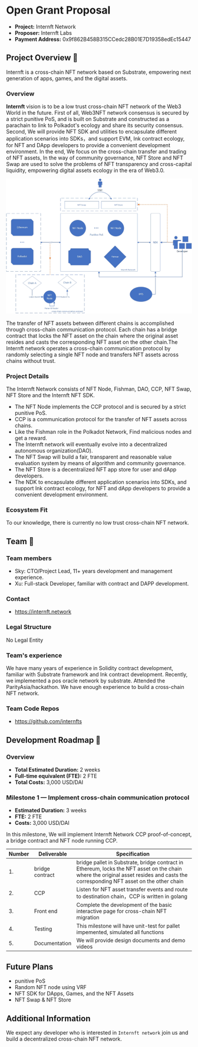 # Open Grant Proposal

* **Project:** Internft Network
* **Proposer:** Internft Labs
* **Payment Address:**  0x9f862B458B315CCedc28B01E7D19358edEc15447

## Project Overview :page_facing_up:

Internft is a cross-chain NFT network based on Substrate, empowering next generation of apps, games, and the digital assets.

### Overview

**Internft** vision is to be a low trust cross-chain NFT network of the Web3 World in the future. First of all, Web3NFT network consensus is secured by a strict punitive PoS, and is built on Substrate and constructed as a parachain to link to Polkadot's ecology and share its security consensus. Second, We will provide NFT SDK and utilities to encapsulate different application scenarios into SDKs，and support EVM, Ink contract ecology, for NFT and DApp developers to provide a convenient development environment. In the end, We focus on the cross-chain transfer and trading of NFT assets, In the way of community governance, NFT Store and NFT Swap are used to solve the problems of NFT transparency and cross-capital liquidity, empowering digital assets ecology in the era of Web3.0.

![img](https://raw.githubusercontent.com/internfts/wiki/master/documentation/assets/img/architecture.jpg)

The transfer of NFT assets between different chains is accomplished through cross-chain communication protocol. Each chain has a bridge contract that locks the NFT asset on the chain where the original asset resides and casts the corresponding NFT asset on the other chain.The Internft network operates a cross-chain communication protocol by randomly selecting a single NFT node and transfers NFT assets across chains without trust.

### Project Details

The Internft Network consists of NFT Node, Fishman, DAO, CCP, NFT Swap, NFT Store and the Internft NFT SDK.

* The NFT Node implements the CCP protocol and is secured by a strict punitive PoS.
* CCP is a communication protocol for the transfer of NFT assets across chains.
* Like the Fishman role in the Polkadot Network, Find malicious nodes and get a reward.
* The Internft network will eventually evolve into a decentralized autonomous organization(DAO).
* The NFT Swap will build a fair, transparent and reasonable value evaluation system by means of algorithm and community governance.
* The NFT Store is a decentralized NFT app store for user and dApp developers.
* The NDK to encapsulate different application scenarios into SDKs, and support Ink contract ecology, for NFT and dApp developers to provide a convenient development environment.

### Ecosystem Fit

To our knowledge, there is currently no low trust cross-chain NFT network.

## Team :busts_in_silhouette:

### Team members

* Sky: CTO/Project Lead, 11+ years development and management experience.
* Xu: Full-stack Developer, familiar with contract and DAPP development.

### Contact
* https://internft.network

### Legal Structure
No Legal Entity

### Team's experience

We have many years of experience in Solidity contract development, familiar with Substrate framework and Ink contract development. Recently, we implemented a pos oracle network by substrate. Attended the ParityAsia/hackathon. We have enough experience to build a cross-chain NFT network.

### Team Code Repos
* https://github.com/internfts

## Development Roadmap :nut_and_bolt:

### Overview
* **Total Estimated Duration:** 2 weeks
* **Full-time equivalent (FTE):** 2 FTE
* **Total Costs:** 3,000 USD/DAI

### Milestone 1  — Implement cross-chain communication protocol
* **Estimated Duration:** 3 weeks
* **FTE:**  2 FTE
* **Costs:** 3,000 USD/DAI

In this milestone, We will implement Internft Network CCP proof-of-concept, a bridge contract and NFT node running CCP.

| Number | Deliverable | Specification |
| ------------- | ------------- | ------------- |
| 1. | bridge contract | bridge pallet in Substrate, bridge contract in Ethereum, locks the NFT asset on the chain where the original asset resides and casts the corresponding NFT asset on the other chain|
| 2. | CCP | Listen for NFT asset transfer events and route to destination chain，CCP is written in golang|
| 3. | Front end | Complete the development of the basic interactive page for cross-chain NFT migration|
| 4. | Testing | This milestone will have unit-test for pallet impemented, simulated all functions|
| 5. | Documentation | We will provide design documents and demo videos|


## Future Plans

* punitive PoS
* Random NFT node using VRF
* NFT SDK for DApps, Games, and the NFT Assets
* NFT Swap & NFT Store

## Additional Information

We expect any developer who is interested in `Internft network` join us and build a decentralized cross-chain NFT network.
